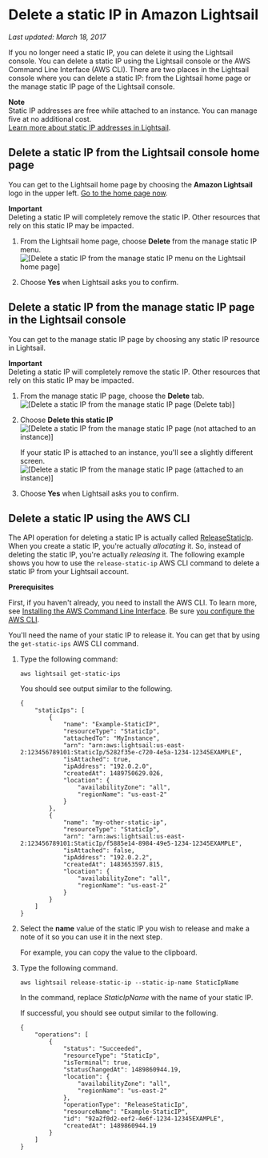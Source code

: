 # Delete a static IP in Amazon Lightsail<a name="how-to-delete-static-ip"></a>

 *Last updated: March 18, 2017* 

If you no longer need a static IP, you can delete it using the Lightsail console\. You can delete a static IP using the Lightsail console or the AWS Command Line Interface \(AWS CLI\)\. There are two places in the Lightsail console where you can delete a static IP: from the Lightsail home page or the manage static IP page of the Lightsail console\.

**Note**  
Static IP addresses are free while attached to an instance\. You can manage five at no additional cost\.  
[Learn more about static IP addresses in Lightsail](understanding-static-ip-addresses-in-amazon-lightsail.md)\.

## Delete a static IP from the Lightsail console home page<a name="delete-static-ip-from-home-page-of-console"></a>

You can get to the Lightsail home page by choosing the **Amazon Lightsail** logo in the upper left\. [Go to the home page now](https://lightsail.aws.amazon.com/ls/webapp/home)\.

**Important**  
Deleting a static IP will completely remove the static IP\. Other resources that rely on this static IP may be impacted\.

1. From the Lightsail home page, choose **Delete** from the manage static IP menu\.  
![\[Delete a static IP from the manage static IP menu on the Lightsail home page\]](https://d9yljz1nd5001.cloudfront.net/en_us/a825044edce3b3cf14c8cdbea7367d2e/images/amazon-lightsail-delete-static-ip-from-manage-static-ip-menu.png)

1. Choose **Yes** when Lightsail asks you to confirm\.

## Delete a static IP from the manage static IP page in the Lightsail console<a name="delete-static-ip-from-manage-static-ip-page-of-console"></a>

You can get to the manage static IP page by choosing any static IP resource in Lightsail\.

**Important**  
Deleting a static IP will completely remove the static IP\. Other resources that rely on this static IP may be impacted\.

1. From the manage static IP page, choose the **Delete** tab\.  
![\[Delete a static IP from the manage static IP page (Delete tab)\]](https://d9yljz1nd5001.cloudfront.net/en_us/a825044edce3b3cf14c8cdbea7367d2e/images/amazon-lightsail-manage-static-ip.png)

1. Choose **Delete this static IP**  
![\[Delete a static IP from the manage static IP page (not attached to an instance)\]](https://d9yljz1nd5001.cloudfront.net/en_us/a825044edce3b3cf14c8cdbea7367d2e/images/amazon-lightsail-delete-static-ip-from-manage-static-ip-page-not-attached.png)

   If your static IP is attached to an instance, you'll see a slightly different screen\.  
![\[Delete a static IP from the manage static IP page (attached to an instance)\]](https://d9yljz1nd5001.cloudfront.net/en_us/a825044edce3b3cf14c8cdbea7367d2e/images/amazon-lightsail-delete-static-ip-from-manage-static-ip-page-attached.png)

1. Choose **Yes** when Lightsail asks you to confirm\.

## Delete a static IP using the AWS CLI<a name="delete-static-ip-using-aws-cli"></a>

The API operation for deleting a static IP is actually called [ReleaseStaticIp](http://docs.aws.amazon.com/lightsail/2016-11-28/api-reference/API_ReleaseStaticIp.html)\. When you create a static IP, you're actually *allocating* it\. So, instead of deleting the static IP, you're actually *releasing* it\. The following example shows you how to use the `release-static-ip` AWS CLI command to delete a static IP from your Lightsail account\.

 **Prerequisites** 

First, if you haven't already, you need to install the AWS CLI\. To learn more, see [Installing the AWS Command Line Interface](http://docs.aws.amazon.com/cli/latest/userguide/installing.html)\. Be sure [you configure the AWS CLI](lightsail-how-to-set-up-access-keys-to-use-sdk-api-cli.md)\.

You'll need the name of your static IP to release it\. You can get that by using the `get-static-ips` AWS CLI command\.

1. Type the following command:

   ```
   aws lightsail get-static-ips
   ```

   You should see output similar to the following\.

   ```
   {
       "staticIps": [
           {
               "name": "Example-StaticIP",
               "resourceType": "StaticIp",
               "attachedTo": "MyInstance",
               "arn": "arn:aws:lightsail:us-east-2:123456789101:StaticIp/5282f35e-c720-4e5a-1234-12345EXAMPLE",
               "isAttached": true,
               "ipAddress": "192.0.2.0",
               "createdAt": 1489750629.026,
               "location": {
                   "availabilityZone": "all",
                   "regionName": "us-east-2"
               }
           },
           {
               "name": "my-other-static-ip",
               "resourceType": "StaticIp",
               "arn": "arn:aws:lightsail:us-east-2:123456789101:StaticIp/f5885e14-8984-49e5-1234-12345EXAMPLE",
               "isAttached": false,
               "ipAddress": "192.0.2.2",
               "createdAt": 1483653597.815,
               "location": {
                   "availabilityZone": "all",
                   "regionName": "us-east-2"
               }
           }
       ]
   }
   ```

1. Select the **name** value of the static IP you wish to release and make a note of it so you can use it in the next step\.

   For example, you can copy the value to the clipboard\.

1. Type the following command\.

   ```
   aws lightsail release-static-ip --static-ip-name StaticIpName
   ```

   In the command, replace *StaticIpName* with the name of your static IP\.

   If successful, you should see output similar to the following\.

   ```
   {
       "operations": [
           {
               "status": "Succeeded",
               "resourceType": "StaticIp",
               "isTerminal": true,
               "statusChangedAt": 1489860944.19,
               "location": {
                   "availabilityZone": "all",
                   "regionName": "us-east-2"
               },
               "operationType": "ReleaseStaticIp",
               "resourceName": "Example-StaticIP",
               "id": "92a2f0d2-eef2-4e6f-1234-12345EXAMPLE",
               "createdAt": 1489860944.19
           }
       ]
   }
   ```